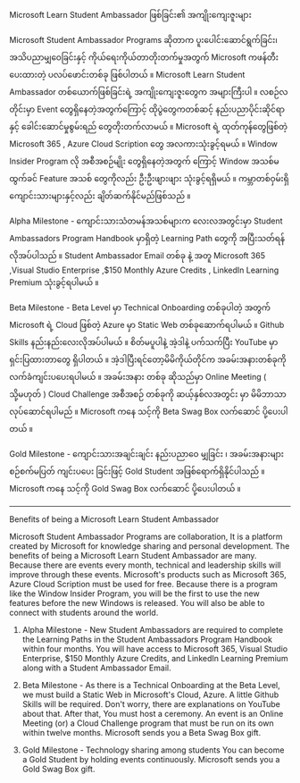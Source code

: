 Microsoft Learn Student Ambassador ဖြစ်ခြင်း၏ အကျိုးကျေးဇူးများ


Microsoft Student Ambassador Programs ဆိုတာက ပူးပေါင်းဆောင်ရွက်ခြင်း၊ အသိပညာမျှဝေခြင်းနှင့် ကိုယ်ရေးကိုယ်တာတိုးတက်မှုအတွက် Microsoft ကဖန်တီးပေးထားတဲ့ ပလပ်ဖောင်းတစ်ခု ဖြစ်ပါတယ် ။ Microsoft Learn Student Ambassador တစ်ယောက်ဖြစ်ခြင်းရဲ့ အကျိုးကျေးဇူးတွေက အများကြီးပါ ။ လစဉ်လတိုင်းမှာ Event တွေရှိနေတဲ့အတွက်ကြောင့် ထိုပွဲတွေကတစ်ဆင့် နည်းပညာပိုင်းဆိုင်ရာနှင့် ခေါင်းဆောင်မှုစွမ်းရည်‌ တွေတိုးတက်လာမယ် ။ Microsoft ရဲ့ ထုတ်ကုန်တွေဖြစ်တဲ့ Microsoft 365 , Azure Cloud Scription တွေ အလကားသုံးခွင့်ရမယ် ။ Window Insider Program လို အစီအစဉ်မျိုး‌ တွေရှိနေတဲ့အတွက်‌ ကြောင့် Window အသစ်မထွက်ခင် Feature အသစ်‌ တွေကိုလည်း ဦးဦးဖျားဖျား သုံးခွင့်ရရှိမယ် ။ ကမ္ဘာတစ်ဝှမ်းရှိ ကျောင်းသားများနှင့်လည်း ချိတ်ဆက်နိုင်မည်ဖြစ်သည် ။

Alpha Milestone - ကျောင်းသားသံတမန်အသစ်များက လေးလအတွင်းမှာ Student Ambassadors Program Handbook မှာရှိတဲ့ Learning Path တွေကို အပြီးသတ်ရန် လိုအပ်ပါသည် ။ Student Ambassador Email တစ်ခု နဲ့ အတူ Microsoft 365 ,Visual Studio Enterprise ,$150 Monthly Azure Credits , LinkedIn Learning Premium သုံးခွင့်ရပါမယ် ။

Beta Milestone - Beta Level မှာ Technical Onboarding တစ်ခုပါတဲ့ အတွက် Microsoft ရဲ့ Cloud ဖြစ်တဲ့ Azure မှာ Static Web တစ်ခုဆောက်ရပါမယ် ။ Github Skills နည်းနည်း‌လေးလိုအပ်ပါမယ် ။ စိတ်မပူပါနဲ့ အဲ့ဒါနဲ့ ပက်သက်ပြီး YouTube မှာရှင်းပြထားတာတွေ ရှိပါတယ် ။ အဲ့ဒါပြီးရင်တော့မိမိကိုယ်တိုင်က အခမ်းအနားတစ်ခုကို လက်ခံကျင်းပပေးရပါမယ် ။ အခမ်းအနား တစ်ခု ဆိုသည်မှာ Online Meeting ( သို့မဟုတ် ) Cloud Challenge အစီအစဉ် တစ်ခုကို ဆယ့်နှစ်လအတွင်း မှာ မိမိဘာသာ လုပ်ဆောင်ရပါမည် ။ Microsoft ကနေ သင့်ကို Beta Swag Box လက်ဆောင် ပို့ပေးပါတယ် ။ 

Gold Milestone - ကျောင်းသားအချင်းချင်း နည်းပညာဝေ မျှခြင်း ၊ အခမ်းအနားများ စဉ်စက်မပြတ် ကျင်းပပေး ခြင်းဖြင့် Gold Student အဖြစ်ရောက်ရှိနိုင်ပါသည် ။ Microsoft ကနေ သင့်ကို Gold Swag Box လက်ဆောင် ပို့ပေးပါတယ် ။ 


***********************************


Benefits of being a Microsoft Learn Student Ambassador


Microsoft Student Ambassador Programs are collaboration, It is a platform created by Microsoft for knowledge sharing and personal development. The benefits of being a Microsoft Learn Student Ambassador are many. Because there are events every month, technical and leadership skills will improve through these events. Microsoft's products such as Microsoft 365, Azure Cloud Scription must be used for free. Because there is a program like the Window Insider Program, you will be the first to use the new features before the new Windows is released. You will also be able to connect with students around the world.

1. Alpha Milestone - New Student Ambassadors are required to complete the Learning Paths in the Student Ambassadors Program Handbook within four months. You will have access to Microsoft 365, Visual Studio Enterprise, $150 Monthly Azure Credits, and LinkedIn Learning Premium along with a Student Ambassador Email.

2. Beta Milestone - As there is a Technical Onboarding at the Beta Level, we must build a Static Web in Microsoft's Cloud, Azure. A little Github Skills will be required. Don't worry, there are explanations on YouTube about that. After that, You must host a ceremony. An event is an Online Meeting (or) a Cloud Challenge program that must be run on its own within twelve months. Microsoft sends you a Beta Swag Box gift.

3. Gold Milestone - Technology sharing among students You can become a Gold Student by holding events continuously. Microsoft sends you a Gold Swag Box gift.
